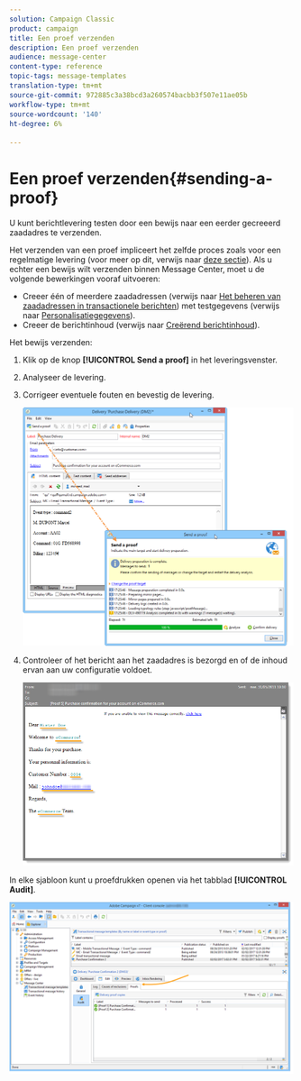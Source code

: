 ```yaml
---
solution: Campaign Classic
product: campaign
title: Een proef verzenden
description: Een proef verzenden
audience: message-center
content-type: reference
topic-tags: message-templates
translation-type: tm+mt
source-git-commit: 972885c3a38bcd3a260574bacbb3f507e11ae05b
workflow-type: tm+mt
source-wordcount: '140'
ht-degree: 6%

---
```



# Een proef verzenden{#sending-a-proof}

U kunt berichtlevering testen door een bewijs naar een eerder gecreeerd zaadadres te verzenden.

Het verzenden van een proef impliceert het zelfde proces zoals voor een regelmatige levering (voor meer op dit, verwijs naar [deze sectie](../../delivery/using/steps-validating-the-delivery.md#sending-a-proof)). Als u echter een bewijs wilt verzenden binnen Message Center, moet u de volgende bewerkingen vooraf uitvoeren:

* Creeer één of meerdere zaadadressen (verwijs naar [Het beheren van zaadadressen in transactionele berichten](../../message-center/using/managing-seed-addresses-in-transactional-messages.md)) met testgegevens (verwijs naar [Personalisatiegegevens](../../message-center/using/personalization-data.md)).
* Creeer de berichtinhoud (verwijs naar [Creërend berichtinhoud](../../message-center/using/creating-message-content.md)).

Het bewijs verzenden:

1. Klik op de knop **[!UICONTROL Send a proof]** in het leveringsvenster.
1. Analyseer de levering.
1. Corrigeer eventuele fouten en bevestig de levering.

   ![](assets/messagecenter_send_proof_001.png)

1. Controleer of het bericht aan het zaadadres is bezorgd en of de inhoud ervan aan uw configuratie voldoet.

   ![](assets/messagecenter_send_proof_002.png)

In elke sjabloon kunt u proefdrukken openen via het tabblad **[!UICONTROL Audit]**.

![](assets/messagecenter_send_proof_003.png)


